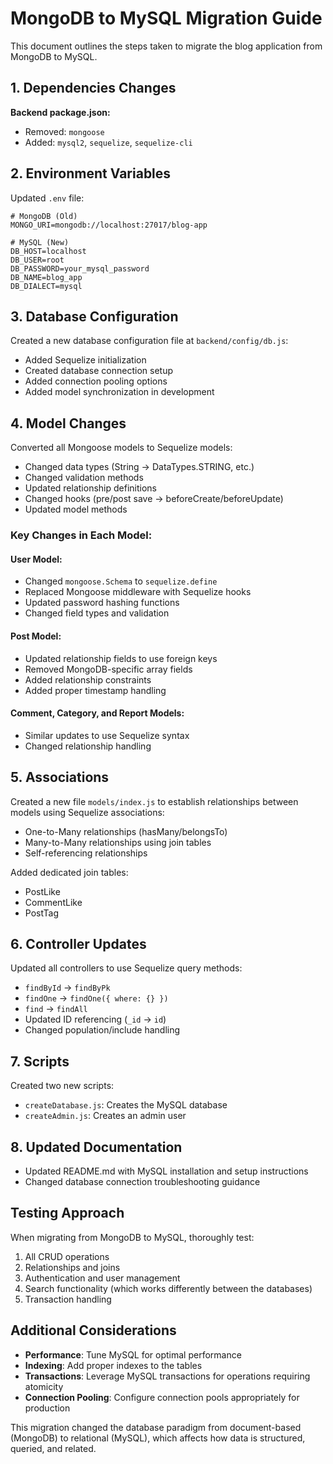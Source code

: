 # MongoDB to MySQL Migration Guide

This document outlines the steps taken to migrate the blog application from MongoDB to MySQL.

## 1. Dependencies Changes

**Backend package.json:**
- Removed: `mongoose`
- Added: `mysql2`, `sequelize`, `sequelize-cli`

## 2. Environment Variables

Updated `.env` file:

```env
# MongoDB (Old)
MONGO_URI=mongodb://localhost:27017/blog-app

# MySQL (New)
DB_HOST=localhost
DB_USER=root
DB_PASSWORD=your_mysql_password
DB_NAME=blog_app
DB_DIALECT=mysql
```

## 3. Database Configuration

Created a new database configuration file at `backend/config/db.js`:
- Added Sequelize initialization
- Created database connection setup
- Added connection pooling options
- Added model synchronization in development

## 4. Model Changes

Converted all Mongoose models to Sequelize models:
- Changed data types (String → DataTypes.STRING, etc.)
- Changed validation methods
- Updated relationship definitions
- Changed hooks (pre/post save → beforeCreate/beforeUpdate)
- Updated model methods

### Key Changes in Each Model:

#### User Model:
- Changed `mongoose.Schema` to `sequelize.define`
- Replaced Mongoose middleware with Sequelize hooks
- Updated password hashing functions 
- Changed field types and validation

#### Post Model:
- Updated relationship fields to use foreign keys
- Removed MongoDB-specific array fields
- Added relationship constraints
- Added proper timestamp handling

#### Comment, Category, and Report Models:
- Similar updates to use Sequelize syntax
- Changed relationship handling

## 5. Associations

Created a new file `models/index.js` to establish relationships between models using Sequelize associations:
- One-to-Many relationships (hasMany/belongsTo)
- Many-to-Many relationships using join tables
- Self-referencing relationships

Added dedicated join tables:
- PostLike
- CommentLike
- PostTag

## 6. Controller Updates

Updated all controllers to use Sequelize query methods:
- `findById` → `findByPk`
- `findOne` → `findOne({ where: {} })`
- `find` → `findAll`
- Updated ID referencing (`_id` → `id`)
- Changed population/include handling

## 7. Scripts

Created two new scripts:
- `createDatabase.js`: Creates the MySQL database
- `createAdmin.js`: Creates an admin user

## 8. Updated Documentation

- Updated README.md with MySQL installation and setup instructions
- Changed database connection troubleshooting guidance

## Testing Approach

When migrating from MongoDB to MySQL, thoroughly test:
1. All CRUD operations
2. Relationships and joins
3. Authentication and user management
4. Search functionality (which works differently between the databases)
5. Transaction handling

## Additional Considerations

- **Performance**: Tune MySQL for optimal performance
- **Indexing**: Add proper indexes to the tables
- **Transactions**: Leverage MySQL transactions for operations requiring atomicity
- **Connection Pooling**: Configure connection pools appropriately for production

This migration changed the database paradigm from document-based (MongoDB) to relational (MySQL), which affects how data is structured, queried, and related. 